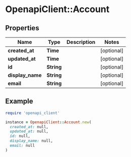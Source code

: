 # OpenapiClient::Account

## Properties

| Name | Type | Description | Notes |
| ---- | ---- | ----------- | ----- |
| **created_at** | **Time** |  | [optional] |
| **updated_at** | **Time** |  | [optional] |
| **id** | **String** |  | [optional] |
| **display_name** | **String** |  | [optional] |
| **email** | **String** |  | [optional] |

## Example

```ruby
require 'openapi_client'

instance = OpenapiClient::Account.new(
  created_at: null,
  updated_at: null,
  id: null,
  display_name: null,
  email: null
)
```

